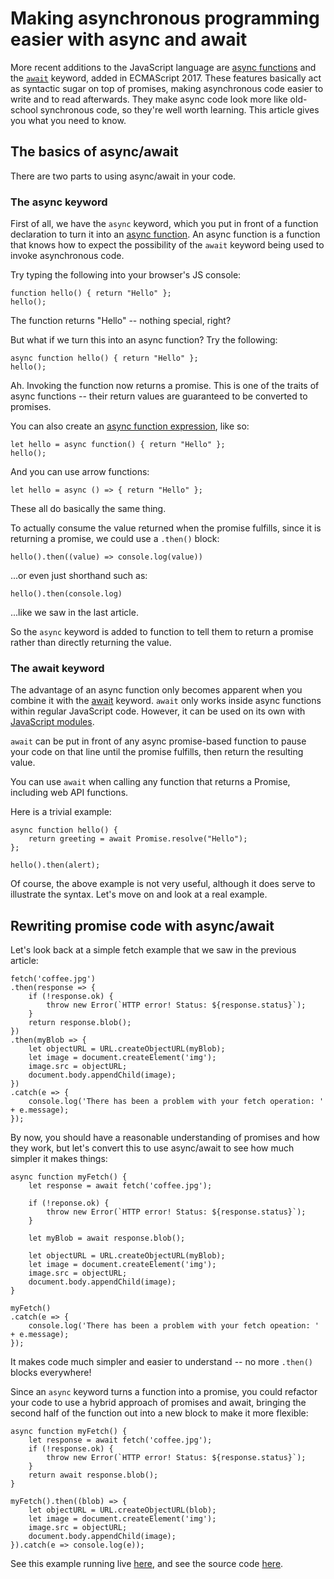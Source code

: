 # Making asynchronous programming easier with async and await

More recent additions to the JavaScript language are [async functions](https://developer.mozilla.org/en-US/docs/Web/JavaScript/Reference/Statements/async_function) and the [`await`](https://developer.mozilla.org/en-US/docs/Web/JavaScript/Reference/Operators/await) keyword, added in ECMAScript 2017. These features basically act as syntactic sugar on top of promises, making asynchronous code easier to write and to read afterwards. They make async code look more like old-school synchronous code, so they're well worth learning. This article gives you what you need to know.

## The basics of async/await

There are two parts to using async/await in your code.

### The async keyword

First of all, we have the `async` keyword, which you put in front of a function declaration to turn it into an [async function](https://developer.mozilla.org/en-US/docs/Web/JavaScript/Reference/Statements/async_function). An async function is a function that knows how to expect the possibility of the `await` keyword being used to invoke asynchronous code.

Try typing the following into your browser's JS console:
```
function hello() { return "Hello" };
hello();
```
The function returns "Hello" -- nothing special, right?

But what if we turn this into an async function? Try the following:
```
async function hello() { return "Hello" };
hello();
```
Ah. Invoking the function now returns a promise. This is one of the traits of async functions -- their return values are guaranteed to be converted to promises.

You can also create an [async function expression](https://developer.mozilla.org/en-US/docs/Web/JavaScript/Reference/Operators/async_function), like so:
```
let hello = async function() { return "Hello" };
hello();
```
And you can use arrow functions:
```
let hello = async () => { return "Hello" };
```
These all do basically the same thing.

To actually consume the value returned when the promise fulfills, since it is returning a promise, we could use a `.then()` block:
```
hello().then((value) => console.log(value))
```
...or even just shorthand such as:
```
hello().then(console.log)
```
...like we saw in the last article.

So the `async` keyword is added to function to tell them to return a promise rather than directly returning the value.

### The await keyword

The advantage of an async function only becomes apparent when you combine it with the [await](https://developer.mozilla.org/en-US/docs/Web/JavaScript/Reference/Operators/await) keyword. `await` only works inside async functions within regular JavaScript code. However, it can be used on its own with [JavaScript modules](https://developer.mozilla.org/en-US/docs/Web/JavaScript/Guide/Modules).

`await` can be put in front of any async promise-based function to pause your code on that line until the promise fulfills, then return the resulting value.

You can use `await` when calling any function that returns a Promise, including web API functions.

Here is a trivial example:
```
async function hello() {
    return greeting = await Promise.resolve("Hello");
};

hello().then(alert);
```
Of course, the above example is not very useful, although it does serve to illustrate the syntax. Let's move on and look at a real example.

## Rewriting promise code with async/await

Let's look back at a simple fetch example that we saw in the previous article:
```
fetch('coffee.jpg')
.then(response => {
    if (!response.ok) {
        throw new Error(`HTTP error! Status: ${response.status}`);
    }
    return response.blob();
})
.then(myBlob => {
    let objectURL = URL.createObjectURL(myBlob);
    let image = document.createElement('img');
    image.src = objectURL;
    document.body.appendChild(image);
})
.catch(e => {
    console.log('There has been a problem with your fetch operation: ' + e.message);
});
```
By now, you should have a reasonable understanding of promises and how they work, but let's convert this to use async/await to see how much simpler it makes things:
```
async function myFetch() {
    let response = await fetch('coffee.jpg');

    if (!reponse.ok) {
        throw new Error(`HTTP error! Status: ${response.status}`);
    }

    let myBlob = await response.blob();

    let objectURL = URL.createObjectURL(myBlob);
    let image = document.createElement('img');
    image.src = objectURL;
    document.body.appendChild(image);
}

myFetch()
.catch(e => {
    console.log('There has been a problem with your fetch opeation: ' + e.message);
});
```
It makes code much simpler and easier to understand -- no more `.then()` blocks everywhere!

Since an `async` keyword turns a function into a promise, you could refactor your code to use a hybrid approach of promises and await, bringing the second half of the function out into a new block to make it more flexible:
```
async function myFetch() {
    let response = await fetch('coffee.jpg');
    if (!response.ok) {
        throw new Error(`HTTP error! Status: ${response.status}`);
    }
    return await response.blob();
}

myFetch().then((blob) => {
    let objectURL = URL.createObjectURL(blob);
    let image = document.createElement('img');
    image.src = objectURL;
    document.body.appendChild(image);
}).catch(e => console.log(e));
```
See this example running live [here](), and see the source code [here]().